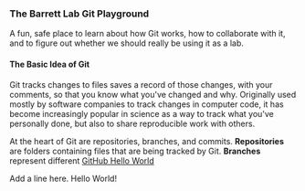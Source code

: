 ### The Barrett Lab Git Playground

A fun, safe place to learn about how Git works, how to collaborate with it, and to figure out whether we should really be using it as a lab.

#### The Basic Idea of Git

Git tracks changes to files saves a record of those changes, with your comments, so that you know what you've changed and why. Originally used mostly by software companies to track changes in computer code, it has become increasingly popular in science as a way to track what you've personally done, but also to share reproducible work with others. 

At the heart of Git are repositories, branches, and commits. **Repositories** are folders containing files that are being tracked by Git. **Branches** represent different 
[GitHub Hello World](https://guides.github.com/activities/hello-world/)

Add a line here. Hello World!